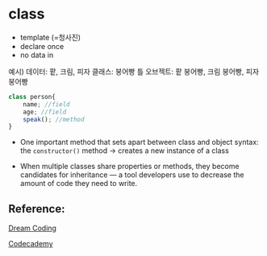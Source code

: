 # class

- template (=청사진) 
- declare once
- no data in


예시) 
데이터: 팥, 크림, 피자
클래스: 붕어빵 틀
오브젝트: 팥 붕어빵, 크림 붕어빵, 피자 붕어빵


```jsx
class person{
    name; //field
    age; //field
    speak(); //method
}
```

- One important method that sets apart between class and object syntax: the `constructor()` method -> creates a new instance of a class

- When multiple classes share properties or methods, they become candidates for inheritance — a tool developers use to decrease the amount of code they need to write.


## Reference:

[Dream Coding](https://youtu.be/_DLhUBWsRtw)

[Codecademy](www.codecademy.com/paths/full-stack-engineer-career-path)